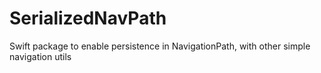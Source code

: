 # SerializedNavPath
Swift package to enable persistence in NavigationPath, with other simple navigation utils
